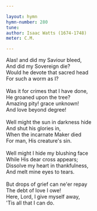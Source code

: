 ```yaml
---

layout: hymn
hymn-number: 280
tune: 
author: Isaac Watts (1674-1748)
meter: C.M.

---
```

Alas! and did my Saviour bleed,<br>And did my Sovereign die?<br>Would he devote that sacred head<br>For such a worm as I?<br><br>Was it for crimes that I have done,<br>He groaned upon the tree?<br>Amazing pity! grace unknown!<br>And love beyond degree!<br><br>Well might the sun in darkness hide<br>And shut his glories in,<br>When the incarnate Maker died<br>For man, His creature's sin.<br><br>Well might I hide my blushing face<br>While His dear cross appears;<br>Dissolve my heart in thankfulness,<br>And melt mine eyes to tears.<br><br>But drops of grief can ne'er repay<br>The debt of love I owe!<br>Here, Lord, I give myself away,<br>'Tis all that I can do.<br><br><br>
